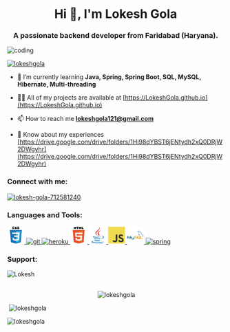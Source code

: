 <h1 align="center">Hi 👋, I'm Lokesh Gola</h1>
<h3 align="center">A passionate backend developer from Faridabad (Haryana).</h3>

<img align="centre" alt="coding"  width="400"  src="https://miro.medium.com/max/1360/0*7Q3yvSIv_t0ioJ-Z.gif">

<p align="left"> <a href="https://github.com/ryo-ma/github-profile-trophy"><img src="https://github-profile-trophy.vercel.app/?username=lokeshgola&theme=onedark" alt="lokeshgola" /></a> </p>

- 🌱 I’m currently learning **Java, Spring, Spring Boot, SQL, MySQL, Hibernate, Multi-threading**

- 👨‍💻 All of my projects are available at [https://LokeshGola.github.io](https://LokeshGola.github.io)

- 📫 How to reach me <span> **lokeshgola121@gmail.com** </span>

- 📄 Know about my experiences [https://drive.google.com/drive/folders/1Hi98dYBST6jENtydh2xQ0DRjW2DWgyhr](https://drive.google.com/drive/folders/1Hi98dYBST6jENtydh2xQ0DRjW2DWgyhr)

<h3 align="left">Connect with me:</h3>
<p align="left">
<a href="https://linkedin.com/in/lokesh-gola-712581240" target="blank"><img align="center" src="https://raw.githubusercontent.com/rahuldkjain/github-profile-readme-generator/master/src/images/icons/Social/linked-in-alt.svg" alt="lokesh-gola-712581240" height="30" width="40" /></a>
</p>

<h3 align="left">Languages and Tools:</h3>
<p align="left"> <a href="https://www.w3schools.com/css/" target="_blank" rel="noreferrer"> <img src="https://raw.githubusercontent.com/devicons/devicon/master/icons/css3/css3-original-wordmark.svg" alt="css3" width="40" height="40"/> </a> <a href="https://git-scm.com/" target="_blank" rel="noreferrer"> <img src="https://www.vectorlogo.zone/logos/git-scm/git-scm-icon.svg" alt="git" width="40" height="40"/> </a> <a href="https://heroku.com" target="_blank" rel="noreferrer"> <img src="https://www.vectorlogo.zone/logos/heroku/heroku-icon.svg" alt="heroku" width="40" height="40"/> </a> <a href="https://www.w3.org/html/" target="_blank" rel="noreferrer"> <img src="https://raw.githubusercontent.com/devicons/devicon/master/icons/html5/html5-original-wordmark.svg" alt="html5" width="40" height="40"/> </a> <a href="https://www.java.com" target="_blank" rel="noreferrer"> <img src="https://raw.githubusercontent.com/devicons/devicon/master/icons/java/java-original.svg" alt="java" width="40" height="40"/> </a> <a href="https://developer.mozilla.org/en-US/docs/Web/JavaScript" target="_blank" rel="noreferrer"> <img src="https://raw.githubusercontent.com/devicons/devicon/master/icons/javascript/javascript-original.svg" alt="javascript" width="40" height="40"/> </a> <a href="https://www.mysql.com/" target="_blank" rel="noreferrer"> <img src="https://raw.githubusercontent.com/devicons/devicon/master/icons/mysql/mysql-original-wordmark.svg" alt="mysql" width="40" height="40"/> </a> <a href="https://spring.io/" target="_blank" rel="noreferrer"> <img src="https://www.vectorlogo.zone/logos/springio/springio-icon.svg" alt="spring" width="40" height="40"/> </a> </p>


<h3 align="left">Support:</h3>
<p> <img align="left" src="https://cdn.buymeacoffee.com/buttons/v2/default-yellow.png" height="50" width="210" alt="Lokesh" /></a></p><br><br>


<p><img align="centre" src="https://github-readme-stats.vercel.app/api/top-langs?username=lokeshgola&show_icons=true&locale=en&layout=compact&theme=radical" alt="lokeshgola" /></p>

<p>&nbsp;<img align="centre" src="https://github-readme-stats.vercel.app/api?username=lokeshgola&show_icons=true&locale=en&theme=radical" alt="lokeshgola" /></p>

<p><img align="centre" src="https://github-readme-streak-stats.herokuapp.com/?user=lokeshgola&&theme=radical" alt="lokeshgola" /></p>

